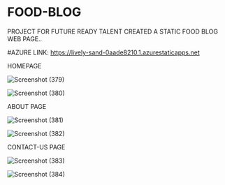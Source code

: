 # FOOD-BLOG
PROJECT FOR FUTURE READY TALENT
CREATED A STATIC FOOD BLOG WEB PAGE..

#AZURE LINK: https://lively-sand-0aade8210.1.azurestaticapps.net

HOMEPAGE

![Screenshot (379)](https://user-images.githubusercontent.com/97980969/171626938-ce8ac342-21f3-4f35-ba0f-ddf0aa5a3129.png)

![Screenshot (380)](https://user-images.githubusercontent.com/97980969/171627001-d29522b1-db0e-420a-bed7-90a57b165e05.png)

ABOUT PAGE

![Screenshot (381)](https://user-images.githubusercontent.com/97980969/171627100-8ef71ca4-c95b-4c5b-8a70-a12a5868e457.png)

![Screenshot (382)](https://user-images.githubusercontent.com/97980969/171627162-054b8192-943a-4312-a774-fc4b28b47c0e.png)

CONTACT-US PAGE

![Screenshot (383)](https://user-images.githubusercontent.com/97980969/171627265-e62d4036-909b-4407-97bf-c28c3834323d.png)

![Screenshot (384)](https://user-images.githubusercontent.com/97980969/171627298-ed6fe38a-8fcf-44c5-bb58-471c04e2d88b.png)


